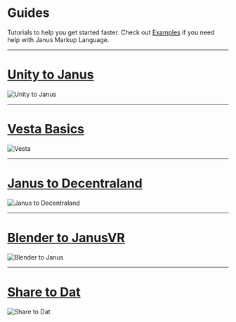 # Guides

Tutorials to help you get started faster. Check out [Examples](https://madjin.github.io/janus-guide/#/examples/README) if you need help with Janus Markup Language.

---

# [Unity to Janus](https://madjin.github.io/janus-guide/#/guide/unity)

![Unity to Janus](https://i.imgur.com/mvIJLg4.jpg)

---

# [Vesta Basics](https://madjin.github.io/janus-guide/#/guide/vestabasics)

![Vesta](https://i.imgur.com/MjHrleD.jpg)

---

# [Janus to Decentraland](https://madjin.github.io/janus-guide/#/guide/dclconvert)

![Janus to Decentraland](https://i.imgur.com/MTt93vc.jpg)

---

# [Blender to JanusVR](https://madjin.github.io/janus-guide/#/guide/firevr)

![Blender to Janus]()

---

# [Share to Dat](https://madjin.github.io/janus-guide/#/guide/dat)

![Share to Dat]()



